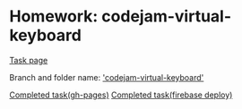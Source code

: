 # Homework: codejam-virtual-keyboard

[Task page](https://github.com/rolling-scopes-school/tasks/blob/master/tasks/codejam-virtual-keyboard.md)

Branch and folder name: ['codejam-virtual-keyboard'](https://github.com/IgorBarbashov/codejam-virtual-keyboard/tree/codejam-virtual-keyboard/codejam-virtual-keyboard)

[Completed task(gh-pages)]()
[Completed task(firebase deploy)](https://codejam-virtual-keyboard.firebaseapp.com/)

